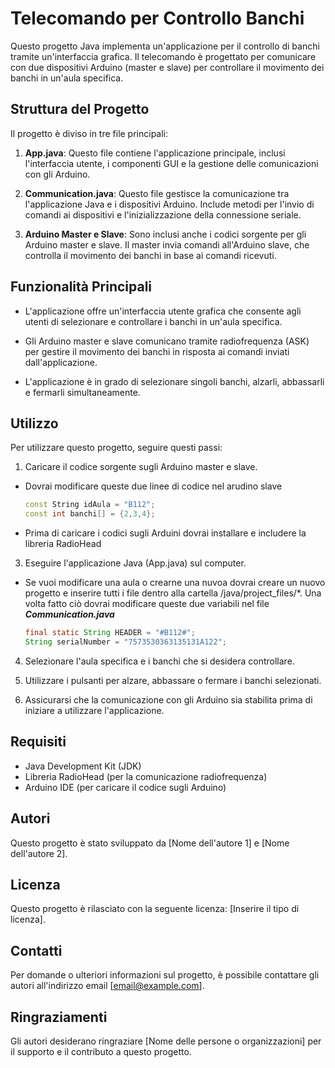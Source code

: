 # Telecomando per Controllo Banchi

Questo progetto Java implementa un'applicazione per il controllo di banchi tramite un'interfaccia grafica. Il telecomando è progettato per comunicare con due dispositivi Arduino (master e slave) per controllare il movimento dei banchi in un'aula specifica.

## Struttura del Progetto

Il progetto è diviso in tre file principali:

1. **App.java**: Questo file contiene l'applicazione principale, inclusi l'interfaccia utente, i componenti GUI e la gestione delle comunicazioni con gli Arduino.

2. **Communication.java**: Questo file gestisce la comunicazione tra l'applicazione Java e i dispositivi Arduino. Include metodi per l'invio di comandi ai dispositivi e l'inizializzazione della connessione seriale.

3. **Arduino Master e Slave**: Sono inclusi anche i codici sorgente per gli Arduino master e slave. Il master invia comandi all'Arduino slave, che controlla il movimento dei banchi in base ai comandi ricevuti.

## Funzionalità Principali

- L'applicazione offre un'interfaccia utente grafica che consente agli utenti di selezionare e controllare i banchi in un'aula specifica.

- Gli Arduino master e slave comunicano tramite radiofrequenza (ASK) per gestire il movimento dei banchi in risposta ai comandi inviati dall'applicazione.

- L'applicazione è in grado di selezionare singoli banchi, alzarli, abbassarli e fermarli simultaneamente.

## Utilizzo

Per utilizzare questo progetto, seguire questi passi:

1. Caricare il codice sorgente sugli Arduino master e slave.
- Dovrai modificare queste due linee di codice nel arudino slave
  ```c++
  const String idAula = "B112";
  const int banchi[] = {2,3,4};
  ```
- Prima di caricare i codici sugli Arduini dovrai installare e includere la libreria RadioHead
  
3. Eseguire l'applicazione Java (App.java) sul computer.
- Se vuoi modificare una aula o crearne una nuvoa dovrai creare un nuovo progetto e inserire tutti i file dentro alla cartella /java/project_files/*. Una volta fatto ciò dovrai modificare queste due variabili nel file ***Communication.java***
  ```Java
  final static String HEADER = "#B112#";
  String serialNumber = "7573530363135131A122";
  ```

4. Selezionare l'aula specifica e i banchi che si desidera controllare.

5. Utilizzare i pulsanti per alzare, abbassare o fermare i banchi selezionati.

6. Assicurarsi che la comunicazione con gli Arduino sia stabilita prima di iniziare a utilizzare l'applicazione.

## Requisiti

- Java Development Kit (JDK)
- Libreria RadioHead (per la comunicazione radiofrequenza)
- Arduino IDE (per caricare il codice sugli Arduino)

## Autori

Questo progetto è stato sviluppato da [Nome dell'autore 1] e [Nome dell'autore 2].

## Licenza

Questo progetto è rilasciato con la seguente licenza: [Inserire il tipo di licenza].

## Contatti

Per domande o ulteriori informazioni sul progetto, è possibile contattare gli autori all'indirizzo email [email@example.com].

## Ringraziamenti

Gli autori desiderano ringraziare [Nome delle persone o organizzazioni] per il supporto e il contributo a questo progetto.

